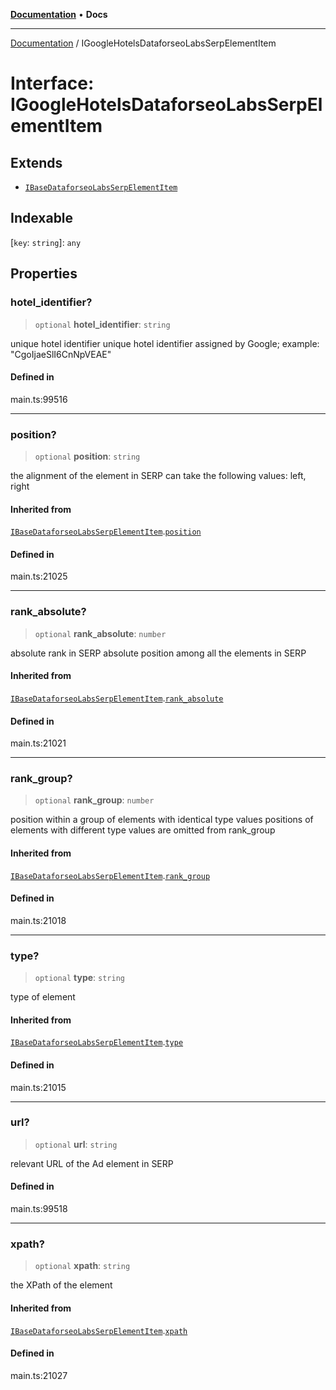[**Documentation**](../README.md) • **Docs**

***

[Documentation](../globals.md) / IGoogleHotelsDataforseoLabsSerpElementItem

# Interface: IGoogleHotelsDataforseoLabsSerpElementItem

## Extends

- [`IBaseDataforseoLabsSerpElementItem`](IBaseDataforseoLabsSerpElementItem.md)

## Indexable

 \[`key`: `string`\]: `any`

## Properties

### hotel\_identifier?

> `optional` **hotel\_identifier**: `string`

unique hotel identifier
unique hotel identifier assigned by Google;
example: "CgoIjaeSlI6CnNpVEAE"

#### Defined in

main.ts:99516

***

### position?

> `optional` **position**: `string`

the alignment of the element in SERP
can take the following values:
left, right

#### Inherited from

[`IBaseDataforseoLabsSerpElementItem`](IBaseDataforseoLabsSerpElementItem.md).[`position`](IBaseDataforseoLabsSerpElementItem.md#position)

#### Defined in

main.ts:21025

***

### rank\_absolute?

> `optional` **rank\_absolute**: `number`

absolute rank in SERP
absolute position among all the elements in SERP

#### Inherited from

[`IBaseDataforseoLabsSerpElementItem`](IBaseDataforseoLabsSerpElementItem.md).[`rank_absolute`](IBaseDataforseoLabsSerpElementItem.md#rank_absolute)

#### Defined in

main.ts:21021

***

### rank\_group?

> `optional` **rank\_group**: `number`

position within a group of elements with identical type values
positions of elements with different type values are omitted from rank_group

#### Inherited from

[`IBaseDataforseoLabsSerpElementItem`](IBaseDataforseoLabsSerpElementItem.md).[`rank_group`](IBaseDataforseoLabsSerpElementItem.md#rank_group)

#### Defined in

main.ts:21018

***

### type?

> `optional` **type**: `string`

type of element

#### Inherited from

[`IBaseDataforseoLabsSerpElementItem`](IBaseDataforseoLabsSerpElementItem.md).[`type`](IBaseDataforseoLabsSerpElementItem.md#type)

#### Defined in

main.ts:21015

***

### url?

> `optional` **url**: `string`

relevant URL of the Ad element in SERP

#### Defined in

main.ts:99518

***

### xpath?

> `optional` **xpath**: `string`

the XPath of the element

#### Inherited from

[`IBaseDataforseoLabsSerpElementItem`](IBaseDataforseoLabsSerpElementItem.md).[`xpath`](IBaseDataforseoLabsSerpElementItem.md#xpath)

#### Defined in

main.ts:21027
